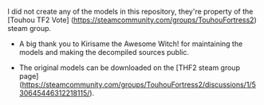 I did not create any of the models in this repository, they're property of the [Touhou TF2 Vote] (https://steamcommunity.com/groups/TouhouFortress2) steam group.

- A big thank you to Kirіsame the Awesome Witch! for maintaining the models and making the decompiled sources public.

- The original models can be downloaded on the [THF2 steam group page] (https://steamcommunity.com/groups/TouhouFortress2/discussions/1/530645446312218115/). 